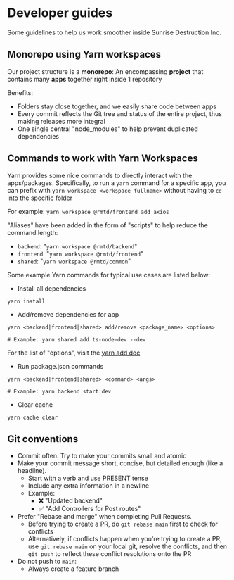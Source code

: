 # Developer guides

Some guidelines to help us work smoother inside Sunrise Destruction Inc.

## Monorepo using Yarn workspaces

Our project structure is a **monorepo**: An encompassing **project** that contains many **apps** together right inside 1 repository

Benefits:

-   Folders stay close together, and we easily share code between apps
-   Every commit reflects the Git tree and status of the entire project, thus making releases more integral
-   One single central "node_modules" to help prevent duplicated dependencies

## Commands to work with Yarn Workspaces

Yarn provides some nice commands to directly interact with the apps/packages. Specifically, to run a `yarn` command for a specific app, you can prefix with `yarn workspace <workspace_fullname>` without having to `cd` into the specific folder

For example: `yarn workspace @rmtd/frontend add axios`

"Aliases" have been added in the form of "scripts" to help reduce the command length:

-   `backend`: "`yarn workspace @rmtd/backend`"
-   `frontend`: "`yarn workspace @rmtd/frontend`"
-   `shared`: "`yarn workspace @rmtd/common`"

Some example Yarn commands for typical use cases are listed below:

-   Install all dependencies

```shell
yarn install
```

-   Add/remove dependencies for app

```shell
yarn <backend|frontend|shared> add/remove <package_name> <options>

# Example: yarn shared add ts-node-dev --dev
```

For the list of "options", visit the [yarn add doc](https://yarnpkg.com/cli/add#options)

-   Run package.json commands

```shell
yarn <backend|frontend|shared> <command> <args>

# Example: yarn backend start:dev
```

-   Clear cache

```shell
yarn cache clear
```

## Git conventions

-   Commit often. Try to make your commits small and atomic
-   Make your commit message short, concise, but detailed enough (like a headline).
    -   Start with a verb and use PRESENT tense
    -   Include any extra information in a newline
    -   Example:
        -   ❌ "Updated backend"
        -   ✅ "Add Controllers for Post routes"
-   Prefer "Rebase and merge" when completing Pull Requests.
    -   Before trying to create a PR, do `git rebase main` first to check for conflicts
    -   Alternatively, if conflicts happen when you're trying to create a PR, use `git rebase main` on your local git, resolve the conflicts, and then `git push` to reflect these conflict resolutions onto the PR
-   Do not push to `main`:
    -   Always create a feature branch
